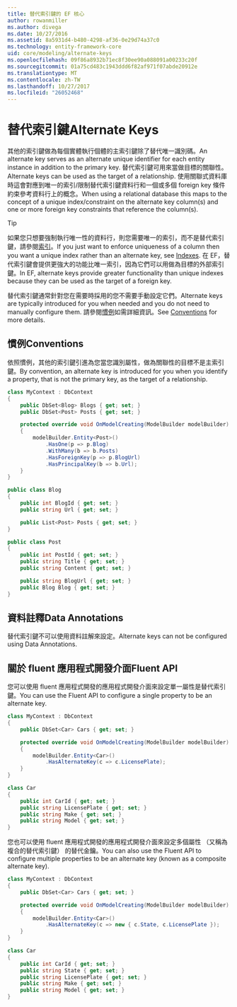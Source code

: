 ```yaml
---
title: 替代索引鍵的 EF 核心
author: rowanmiller
ms.author: divega
ms.date: 10/27/2016
ms.assetid: 8a5931d4-b480-4298-af36-0e29d74a37c0
ms.technology: entity-framework-core
uid: core/modeling/alternate-keys
ms.openlocfilehash: 09f86a8932b71ec8f30ee90a088091a00233c20f
ms.sourcegitcommit: 01a75cd483c1943ddd6f82af971f07abde20912e
ms.translationtype: MT
ms.contentlocale: zh-TW
ms.lasthandoff: 10/27/2017
ms.locfileid: "26052468"
---
```

# <a name="alternate-keys"></a><span data-ttu-id="5a032-102">替代索引鍵</span><span class="sxs-lookup"><span data-stu-id="5a032-102">Alternate Keys</span></span>

<span data-ttu-id="5a032-103">其他的索引鍵做為每個實體執行個體的主索引鍵除了替代唯一識別碼。</span><span class="sxs-lookup"><span data-stu-id="5a032-103">An alternate key serves as an alternate unique identifier for each entity instance in addition to the primary key.</span></span> <span data-ttu-id="5a032-104">替代索引鍵可用來當做目標的關聯性。</span><span class="sxs-lookup"><span data-stu-id="5a032-104">Alternate keys can be used as the target of a relationship.</span></span> <span data-ttu-id="5a032-105">使用關聯式資料庫時這會對應到唯一的索引/限制替代索引鍵資料行和一個或多個 foreign key 條件約束參考資料行上的概念。</span><span class="sxs-lookup"><span data-stu-id="5a032-105">When using a relational database this maps to the concept of a unique index/constraint on the alternate key column(s) and one or more foreign key constraints that reference the column(s).</span></span>

> [!TIP]  
> <span data-ttu-id="5a032-106">如果您只想要強制執行唯一性的資料行，則您需要唯一的索引，而不是替代索引鍵，請參閱[索引](indexes.md)。</span><span class="sxs-lookup"><span data-stu-id="5a032-106">If you just want to enforce uniqueness of a column then you want a unique index rather than an alternate key, see [Indexes](indexes.md).</span></span> <span data-ttu-id="5a032-107">在 EF，替代索引鍵會提供更強大的功能比唯一索引，因為它們可以用做為目標的外部索引鍵。</span><span class="sxs-lookup"><span data-stu-id="5a032-107">In EF, alternate keys provide greater functionality than unique indexes because they can be used as the target of a foreign key.</span></span>

<span data-ttu-id="5a032-108">替代索引鍵通常針對您在需要時採用的您不需要手動設定它們。</span><span class="sxs-lookup"><span data-stu-id="5a032-108">Alternate keys are typically introduced for you when needed and you do not need to manually configure them.</span></span> <span data-ttu-id="5a032-109">請參閱[慣例](#conventions)如需詳細資訊。</span><span class="sxs-lookup"><span data-stu-id="5a032-109">See [Conventions](#conventions) for more details.</span></span>

## <a name="conventions"></a><span data-ttu-id="5a032-110">慣例</span><span class="sxs-lookup"><span data-stu-id="5a032-110">Conventions</span></span>

<span data-ttu-id="5a032-111">依照慣例，其他的索引鍵引進為您當您識別屬性，做為關聯性的目標不是主索引鍵。</span><span class="sxs-lookup"><span data-stu-id="5a032-111">By convention, an alternate key is introduced for you when you identify a property, that is not the primary key, as the target of a relationship.</span></span>

<!-- [!code-csharp[Main](samples/core/Modeling/Conventions/Samples/AlternateKey.cs?highlight=12)] -->
``` csharp
class MyContext : DbContext
{
    public DbSet<Blog> Blogs { get; set; }
    public DbSet<Post> Posts { get; set; }

    protected override void OnModelCreating(ModelBuilder modelBuilder)
    {
        modelBuilder.Entity<Post>()
            .HasOne(p => p.Blog)
            .WithMany(b => b.Posts)
            .HasForeignKey(p => p.BlogUrl)
            .HasPrincipalKey(b => b.Url);
    }
}

public class Blog
{
    public int BlogId { get; set; }
    public string Url { get; set; }

    public List<Post> Posts { get; set; }
}

public class Post
{
    public int PostId { get; set; }
    public string Title { get; set; }
    public string Content { get; set; }

    public string BlogUrl { get; set; }
    public Blog Blog { get; set; }
}
```

## <a name="data-annotations"></a><span data-ttu-id="5a032-112">資料註釋</span><span class="sxs-lookup"><span data-stu-id="5a032-112">Data Annotations</span></span>

<span data-ttu-id="5a032-113">替代索引鍵不可以使用資料註解來設定。</span><span class="sxs-lookup"><span data-stu-id="5a032-113">Alternate keys can not be configured using Data Annotations.</span></span>

## <a name="fluent-api"></a><span data-ttu-id="5a032-114">關於 fluent 應用程式開發介面</span><span class="sxs-lookup"><span data-stu-id="5a032-114">Fluent API</span></span>

<span data-ttu-id="5a032-115">您可以使用 fluent 應用程式開發的應用程式開發介面來設定單一屬性是替代索引鍵。</span><span class="sxs-lookup"><span data-stu-id="5a032-115">You can use the Fluent API to configure a single property to be an alternate key.</span></span>

<!-- [!code-csharp[Main](samples/core/Modeling/FluentAPI/Samples/AlternateKeySingle.cs?highlight=7,8)] -->
``` csharp
class MyContext : DbContext
{
    public DbSet<Car> Cars { get; set; }

    protected override void OnModelCreating(ModelBuilder modelBuilder)
    {
        modelBuilder.Entity<Car>()
            .HasAlternateKey(c => c.LicensePlate);
    }
}

class Car
{
    public int CarId { get; set; }
    public string LicensePlate { get; set; }
    public string Make { get; set; }
    public string Model { get; set; }
}
```

<span data-ttu-id="5a032-116">您也可以使用 fluent 應用程式開發的應用程式開發介面來設定多個屬性 （又稱為複合的替代索引鍵） 的替代金鑰。</span><span class="sxs-lookup"><span data-stu-id="5a032-116">You can also use the Fluent API to configure multiple properties to be an alternate key (known as a composite alternate key).</span></span>

<!-- [!code-csharp[Main](samples/core/Modeling/FluentAPI/Samples/AlternateKeyComposite.cs?highlight=7,8)] -->
``` csharp
class MyContext : DbContext
{
    public DbSet<Car> Cars { get; set; }

    protected override void OnModelCreating(ModelBuilder modelBuilder)
    {
        modelBuilder.Entity<Car>()
            .HasAlternateKey(c => new { c.State, c.LicensePlate });
    }
}

class Car
{
    public int CarId { get; set; }
    public string State { get; set; }
    public string LicensePlate { get; set; }
    public string Make { get; set; }
    public string Model { get; set; }
}
```
